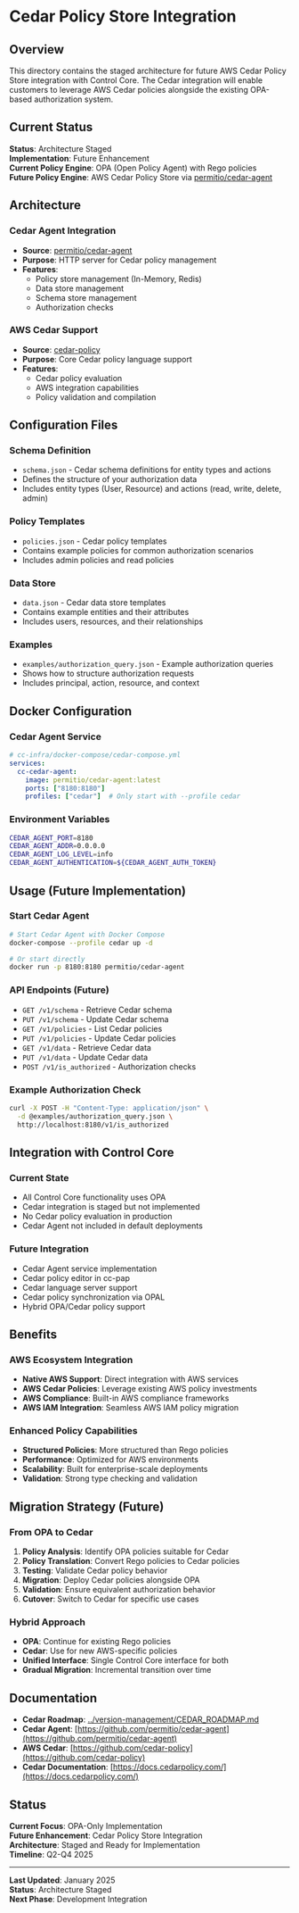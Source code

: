 # Cedar Policy Store Integration

## Overview

This directory contains the staged architecture for future AWS Cedar Policy Store integration with Control Core. The Cedar integration will enable customers to leverage AWS Cedar policies alongside the existing OPA-based authorization system.

## Current Status

**Status**: Architecture Staged  
**Implementation**: Future Enhancement  
**Current Policy Engine**: OPA (Open Policy Agent) with Rego policies  
**Future Policy Engine**: AWS Cedar Policy Store via [permitio/cedar-agent](https://github.com/permitio/cedar-agent)

## Architecture

### **Cedar Agent Integration**

- **Source**: [permitio/cedar-agent](https://github.com/permitio/cedar-agent)
- **Purpose**: HTTP server for Cedar policy management
- **Features**:
  - Policy store management (In-Memory, Redis)
  - Data store management
  - Schema store management
  - Authorization checks

### **AWS Cedar Support**

- **Source**: [cedar-policy](https://github.com/cedar-policy)
- **Purpose**: Core Cedar policy language support
- **Features**:
  - Cedar policy evaluation
  - AWS integration capabilities
  - Policy validation and compilation

## Configuration Files

### **Schema Definition**

- `schema.json` - Cedar schema definitions for entity types and actions
- Defines the structure of your authorization data
- Includes entity types (User, Resource) and actions (read, write, delete, admin)

### **Policy Templates**

- `policies.json` - Cedar policy templates
- Contains example policies for common authorization scenarios
- Includes admin policies and read policies

### **Data Store**

- `data.json` - Cedar data store templates
- Contains example entities and their attributes
- Includes users, resources, and their relationships

### **Examples**

- `examples/authorization_query.json` - Example authorization queries
- Shows how to structure authorization requests
- Includes principal, action, resource, and context

## Docker Configuration

### **Cedar Agent Service**

```yaml
# cc-infra/docker-compose/cedar-compose.yml
services:
  cc-cedar-agent:
    image: permitio/cedar-agent:latest
    ports: ["8180:8180"]
    profiles: ["cedar"]  # Only start with --profile cedar
```

### **Environment Variables**

```bash
CEDAR_AGENT_PORT=8180
CEDAR_AGENT_ADDR=0.0.0.0
CEDAR_AGENT_LOG_LEVEL=info
CEDAR_AGENT_AUTHENTICATION=${CEDAR_AGENT_AUTH_TOKEN}
```

## Usage (Future Implementation)

### **Start Cedar Agent**

```bash
# Start Cedar Agent with Docker Compose
docker-compose --profile cedar up -d

# Or start directly
docker run -p 8180:8180 permitio/cedar-agent
```

### **API Endpoints (Future)**

- `GET /v1/schema` - Retrieve Cedar schema
- `PUT /v1/schema` - Update Cedar schema
- `GET /v1/policies` - List Cedar policies
- `PUT /v1/policies` - Update Cedar policies
- `GET /v1/data` - Retrieve Cedar data
- `PUT /v1/data` - Update Cedar data
- `POST /v1/is_authorized` - Authorization checks

### **Example Authorization Check**

```bash
curl -X POST -H "Content-Type: application/json" \
  -d @examples/authorization_query.json \
  http://localhost:8180/v1/is_authorized
```

## Integration with Control Core

### **Current State**

- All Control Core functionality uses OPA
- Cedar integration is staged but not implemented
- No Cedar policy evaluation in production
- Cedar Agent not included in default deployments

### **Future Integration**

- Cedar Agent service implementation
- Cedar policy editor in cc-pap
- Cedar language server support
- Cedar policy synchronization via OPAL
- Hybrid OPA/Cedar policy support

## Benefits

### **AWS Ecosystem Integration**

- **Native AWS Support**: Direct integration with AWS services
- **AWS Cedar Policies**: Leverage existing AWS policy investments
- **AWS Compliance**: Built-in AWS compliance frameworks
- **AWS IAM Integration**: Seamless AWS IAM policy migration

### **Enhanced Policy Capabilities**

- **Structured Policies**: More structured than Rego policies
- **Performance**: Optimized for AWS environments
- **Scalability**: Built for enterprise-scale deployments
- **Validation**: Strong type checking and validation

## Migration Strategy (Future)

### **From OPA to Cedar**

1. **Policy Analysis**: Identify OPA policies suitable for Cedar
2. **Policy Translation**: Convert Rego policies to Cedar policies
3. **Testing**: Validate Cedar policy behavior
4. **Migration**: Deploy Cedar policies alongside OPA
5. **Validation**: Ensure equivalent authorization behavior
6. **Cutover**: Switch to Cedar for specific use cases

### **Hybrid Approach**

- **OPA**: Continue for existing Rego policies
- **Cedar**: Use for new AWS-specific policies
- **Unified Interface**: Single Control Core interface for both
- **Gradual Migration**: Incremental transition over time

## Documentation

- **Cedar Roadmap**: [../version-management/CEDAR_ROADMAP.md](../version-management/CEDAR_ROADMAP.md)
- **Cedar Agent**: [https://github.com/permitio/cedar-agent](https://github.com/permitio/cedar-agent)
- **AWS Cedar**: [https://github.com/cedar-policy](https://github.com/cedar-policy)
- **Cedar Documentation**: [https://docs.cedarpolicy.com/](https://docs.cedarpolicy.com/)

## Status

**Current Focus**: OPA-Only Implementation  
**Future Enhancement**: Cedar Policy Store Integration  
**Architecture**: Staged and Ready for Implementation  
**Timeline**: Q2-Q4 2025

---

**Last Updated**: January 2025  
**Status**: Architecture Staged  
**Next Phase**: Development Integration
